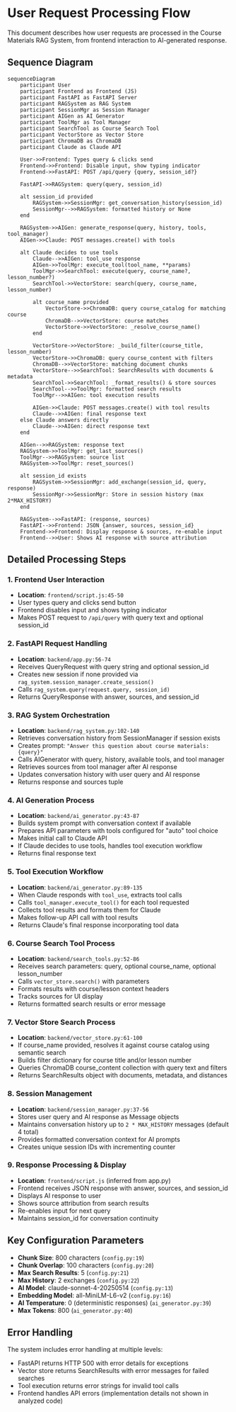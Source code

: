 # User Request Processing Flow

This document describes how user requests are processed in the Course Materials RAG System, from frontend interaction to AI-generated response.

## Sequence Diagram

```mermaid
sequenceDiagram
    participant User
    participant Frontend as Frontend (JS)
    participant FastAPI as FastAPI Server
    participant RAGSystem as RAG System
    participant SessionMgr as Session Manager
    participant AIGen as AI Generator
    participant ToolMgr as Tool Manager
    participant SearchTool as Course Search Tool
    participant VectorStore as Vector Store
    participant ChromaDB as ChromaDB
    participant Claude as Claude API

    User->>Frontend: Types query & clicks send
    Frontend->>Frontend: Disable input, show typing indicator
    Frontend->>FastAPI: POST /api/query {query, session_id?}
    
    FastAPI->>RAGSystem: query(query, session_id)
    
    alt session_id provided
        RAGSystem->>SessionMgr: get_conversation_history(session_id)
        SessionMgr-->>RAGSystem: formatted history or None
    end
    
    RAGSystem->>AIGen: generate_response(query, history, tools, tool_manager)
    AIGen->>Claude: POST messages.create() with tools
    
    alt Claude decides to use tools
        Claude-->>AIGen: tool_use response
        AIGen->>ToolMgr: execute_tool(tool_name, **params)
        ToolMgr->>SearchTool: execute(query, course_name?, lesson_number?)
        SearchTool->>VectorStore: search(query, course_name, lesson_number)
        
        alt course_name provided
            VectorStore->>ChromaDB: query course_catalog for matching course
            ChromaDB-->>VectorStore: course matches
            VectorStore->>VectorStore: _resolve_course_name()
        end
        
        VectorStore->>VectorStore: _build_filter(course_title, lesson_number)
        VectorStore->>ChromaDB: query course_content with filters
        ChromaDB-->>VectorStore: matching document chunks
        VectorStore-->>SearchTool: SearchResults with documents & metadata
        SearchTool->>SearchTool: _format_results() & store sources
        SearchTool-->>ToolMgr: formatted search results
        ToolMgr-->>AIGen: tool execution results
        
        AIGen->>Claude: POST messages.create() with tool results
        Claude-->>AIGen: final response text
    else Claude answers directly
        Claude-->>AIGen: direct response text
    end
    
    AIGen-->>RAGSystem: response text
    RAGSystem->>ToolMgr: get_last_sources()
    ToolMgr-->>RAGSystem: source list
    RAGSystem->>ToolMgr: reset_sources()
    
    alt session_id exists
        RAGSystem->>SessionMgr: add_exchange(session_id, query, response)
        SessionMgr->>SessionMgr: Store in session history (max 2*MAX_HISTORY)
    end
    
    RAGSystem-->>FastAPI: (response, sources)
    FastAPI-->>Frontend: JSON {answer, sources, session_id}
    Frontend->>Frontend: Display response & sources, re-enable input
    Frontend-->>User: Shows AI response with source attribution
```

## Detailed Processing Steps

### 1. Frontend User Interaction
- **Location**: `frontend/script.js:45-50`
- User types query and clicks send button
- Frontend disables input and shows typing indicator
- Makes POST request to `/api/query` with query text and optional session_id

### 2. FastAPI Request Handling
- **Location**: `backend/app.py:56-74`
- Receives QueryRequest with query string and optional session_id
- Creates new session if none provided via `rag_system.session_manager.create_session()`
- Calls `rag_system.query(request.query, session_id)`
- Returns QueryResponse with answer, sources, and session_id

### 3. RAG System Orchestration
- **Location**: `backend/rag_system.py:102-140`
- Retrieves conversation history from SessionManager if session exists
- Creates prompt: `"Answer this question about course materials: {query}"`
- Calls AIGenerator with query, history, available tools, and tool manager
- Retrieves sources from tool manager after AI response
- Updates conversation history with user query and AI response
- Returns response and sources tuple

### 4. AI Generation Process
- **Location**: `backend/ai_generator.py:43-87`
- Builds system prompt with conversation context if available
- Prepares API parameters with tools configured for "auto" tool choice
- Makes initial call to Claude API
- If Claude decides to use tools, handles tool execution workflow
- Returns final response text

### 5. Tool Execution Workflow
- **Location**: `backend/ai_generator.py:89-135`
- When Claude responds with `tool_use`, extracts tool calls
- Calls `tool_manager.execute_tool()` for each tool requested
- Collects tool results and formats them for Claude
- Makes follow-up API call with tool results
- Returns Claude's final response incorporating tool data

### 6. Course Search Tool Process
- **Location**: `backend/search_tools.py:52-86`
- Receives search parameters: query, optional course_name, optional lesson_number
- Calls `vector_store.search()` with parameters
- Formats results with course/lesson context headers
- Tracks sources for UI display
- Returns formatted search results or error message

### 7. Vector Store Search Process
- **Location**: `backend/vector_store.py:61-100`
- If course_name provided, resolves it against course catalog using semantic search
- Builds filter dictionary for course title and/or lesson number
- Queries ChromaDB course_content collection with query text and filters
- Returns SearchResults object with documents, metadata, and distances

### 8. Session Management
- **Location**: `backend/session_manager.py:37-56`
- Stores user query and AI response as Message objects
- Maintains conversation history up to `2 * MAX_HISTORY` messages (default 4 total)
- Provides formatted conversation context for AI prompts
- Creates unique session IDs with incrementing counter

### 9. Response Processing & Display
- **Location**: `frontend/script.js` (inferred from app.py)
- Frontend receives JSON response with answer, sources, and session_id
- Displays AI response to user
- Shows source attribution from search results
- Re-enables input for next query
- Maintains session_id for conversation continuity

## Key Configuration Parameters

- **Chunk Size**: 800 characters (`config.py:19`)
- **Chunk Overlap**: 100 characters (`config.py:20`)
- **Max Search Results**: 5 (`config.py:21`)
- **Max History**: 2 exchanges (`config.py:22`)
- **AI Model**: claude-sonnet-4-20250514 (`config.py:13`)
- **Embedding Model**: all-MiniLM-L6-v2 (`config.py:16`)
- **AI Temperature**: 0 (deterministic responses) (`ai_generator.py:39`)
- **Max Tokens**: 800 (`ai_generator.py:40`)

## Error Handling

The system includes error handling at multiple levels:
- FastAPI returns HTTP 500 with error details for exceptions
- Vector store returns SearchResults with error messages for failed searches
- Tool execution returns error strings for invalid tool calls
- Frontend handles API errors (implementation details not shown in analyzed code)